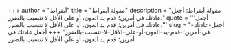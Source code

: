 +++
author = "أبقراط"
title = "مقولة أبقراط"
description = "مقولة أبقراط: أجعل عادتك في أمرين؛ قدم يد العون، أو على الأقل لا تتسبب بالضرر."
quote = '''أجعل عادتك في أمرين؛ قدم يد العون، أو على الأقل لا تتسبب بالضرر.'''
slug = "أجعل-عادتك-في-أمرين؛-قدم-يد-العون-أو-على-الأقل-لا-تتسبب-بالضرر"
+++
أجعل عادتك في أمرين؛ قدم يد العون، أو على الأقل لا تتسبب بالضرر.
